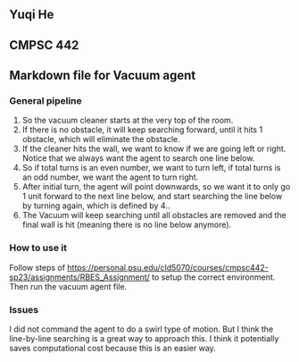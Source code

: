 ## Yuqi He
## CMPSC 442
## Markdown file for Vacuum agent



### General pipeline

1. So the vacuum cleaner starts at the very top of the room. 
2. If there is no obstacle, it will keep searching forward, until it hits 1 obstacle, which will eliminate the obstacle. 
3. If the cleaner hits the wall, we want to know if we are going left or right. Notice that we always want the agent to search one line below.
4. So if total turns is an even number, we want to turn left, if total turns is an odd number, we want the agent to turn right. 
5. After initial turn, the agent will point downwards, so we want it to only go 1 unit forward to the next line below, and start searching the line below by turning again, which is defined by 4..
6. The Vacuum will keep searching until all obstacles are removed and the final wall is hit (meaning there is no line below anymore).

### How to use it

Follow steps of https://personal.psu.edu/cld5070/courses/cmpsc442-sp23/assignments/RBES_Assignment/ to setup the correct environment. Then run the vacuum agent file.

### Issues

I did not command the agent to do a swirl type of motion. But I think the line-by-line searching is a great way to approach this. I think it potentially saves computational cost because this is an easier way.

